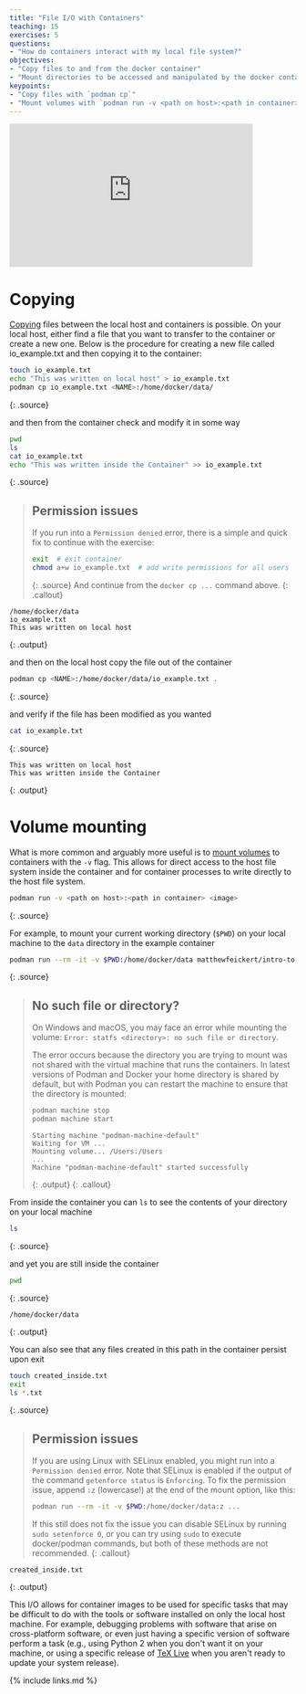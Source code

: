 ```yaml
---
title: "File I/O with Containers"
teaching: 15
exercises: 5
questions:
- "How do containers interact with my local file system?"
objectives:
- "Copy files to and from the docker container"
- "Mount directories to be accessed and manipulated by the docker container"
keypoints:
- "Copy files with `podman cp`"
- "Mount volumes with `podman run -v <path on host>:<path in container> <image>`"
---
```

<iframe width="427" height="251" src="https://www.youtube.com/embed/t93igGemQi8?list=PLKZ9c4ONm-VnqD5oN2_8tXO0Yb1H_s0sj" frameborder="0" allow="accelerometer; autoplay; encrypted-media; gyroscope; picture-in-picture" allowfullscreen></iframe>

# Copying

[Copying][podman-docs-cp] files between the local host and containers is possible.
On your local host, either find a file that you want to transfer to the container or create a new one. Below is the procedure
for creating a new file called io_example.txt and then copying it to the container:

~~~bash
touch io_example.txt
echo "This was written on local host" > io_example.txt
podman cp io_example.txt <NAME>:/home/docker/data/
~~~
{: .source}

and then from the container check and modify it in some way

~~~bash
pwd
ls
cat io_example.txt
echo "This was written inside the Container" >> io_example.txt
~~~
{: .source}

>## Permission issues
>If you run into a `Permission denied` error, there is a simple and quick fix to continue with the exercise:
>~~~bash
>exit  # exit container
>chmod a+w io_example.txt  # add write permissions for all users
>~~~
>{: .source}
>And continue from the ``docker cp ...`` command above.
{: .callout}

~~~
/home/docker/data
io_example.txt
This was written on local host
~~~
{: .output}

and then on the local host copy the file out of the container

~~~bash
podman cp <NAME>:/home/docker/data/io_example.txt .
~~~
{: .source}

and verify if the file has been modified as you wanted

~~~bash
cat io_example.txt
~~~
{: .source}

~~~
This was written on local host
This was written inside the Container
~~~
{: .output}

# Volume mounting

What is more common and arguably more useful is to [mount volumes][podman-docs-volumes] to
containers with the `-v` flag.
This allows for direct access to the host file system inside the container and for
container processes to write directly to the host file system.

~~~bash
podman run -v <path on host>:<path in container> <image>
~~~
{: .source}

For example, to mount your current working directory (``$PWD``) on your local machine to the `data`
directory in the example container

~~~bash
podman run --rm -it -v $PWD:/home/docker/data matthewfeickert/intro-to-docker
~~~
{: .source}

> ## No such file or directory?
> On Windows and macOS, you may face an error while mounting the volume:
> `Error: statfs <directory>: no such file or directory`.
>
> The error occurs because the directory you are trying to mount was not shared with the virtual machine
> that runs the containers. In latest versions of Podman and Docker your home directory is shared by
> default, but with Podman you can restart the machine to ensure that the directory is mounted:
>
> ```bash
> podman machine stop
> podman machine start
> ```
> ~~~
> Starting machine "podman-machine-default"
> Waiting for VM ...
> Mounting volume... /Users:/Users
> ...
> Machine "podman-machine-default" started successfully
> ~~~
> {: .output}
{: .callout}

From inside the container you can `ls` to see the contents of your directory on your local
machine

~~~bash
ls
~~~
{: .source}

and yet you are still inside the container

~~~bash
pwd
~~~
{: .source}

~~~
/home/docker/data
~~~
{: .output}

You can also see that any files created in this path in the container persist upon exit

~~~bash
touch created_inside.txt
exit
ls *.txt
~~~
{: .source}

>## Permission issues
>If you are using Linux with SELinux enabled, you might run into a `Permission denied` error.
>Note that SELinux is enabled if the output of the command `getenforce status` is `Enforcing`.
>To fix the permission issue, append `:z` (lowercase!) at the end of the mount option, like this:
>```bash
>podman run --rm -it -v $PWD:/home/docker/data:z ...
>```
>If this still does not fix the issue you can disable SELinux by running `sudo setenforce 0`, or you can try using `sudo` to execute docker/podman commands, but both of these methods are not recommended.
{: .callout}

~~~
created_inside.txt
~~~
{: .output}

This I/O allows for container images to be used for specific tasks that may be difficult to
do with the tools or software installed on only the local host machine.
For example, debugging problems with software that arise on cross-platform software, or
even just having a specific version of software perform a task (e.g., using Python 2 when
    you don't want it on your machine, or using a specific release of
    [TeX Live][Tex-Live-image] when you aren't ready to update your system release).

<!--# Running Jupyter from a Docker Container-->
<!---->
<!--You can run a Jupyter server from inside of your Docker container.-->
<!--First run a container while [exposing][docker-docs-run-expose-ports] the container's-->
<!--internal port `8888` with the `-p` flag-->
<!---->
<!--~~~-->
<!--docker run --rm -it -p 8888:8888 matthewfeickert/intro-to-docker /bin/bash-->
<!--~~~-->
<!--{: .source}-->
<!---->
<!--Then [start a Jupyter server][jupyter-docs-server] with the server listening on all IPs-->
<!---->
<!--~~~-->
<!--jupyter notebook --allow-root --no-browser --ip 0.0.0.0-->
<!--~~~-->
<!--{: .source}-->
<!---->
<!--though for your convince the example container has been configured with these default-->
<!--settings so you can just run-->
<!---->
<!--~~~-->
<!--jupyter notebook-->
<!--~~~-->
<!--{: .source}-->
<!---->
<!--Finally, copy and paste the following with the generated token from the server as-->
<!--`<token>` into your web browser on your local host machine-->
<!---->
<!--~~~-->
<!--http://localhost:8888/?token=<token>-->
<!--~~~-->
<!--{: .source}-->
<!---->
<!--You now have access to Jupyter running on your Docker container.-->
<!---->
[podman-docs-cp]: https://docs.podman.io/en/latest/markdown/podman-cp.1.html
[podman-docs-volumes]: https://docs.podman.io/en/v4.4/markdown/podman-run.1.html#volume-v-source-volume-host-dir-container-dir-options
[Tex-Live-image]: https://hub.docker.com/r/matthewfeickert/latex-docker/
[docker-docs-run-expose-ports]: https://docs.docker.com/engine/reference/run/#expose-incoming-ports
[jupyter-docs-server]: https://jupyter.readthedocs.io/en/latest/running.html#starting-the-notebook-server

{% include links.md %}
